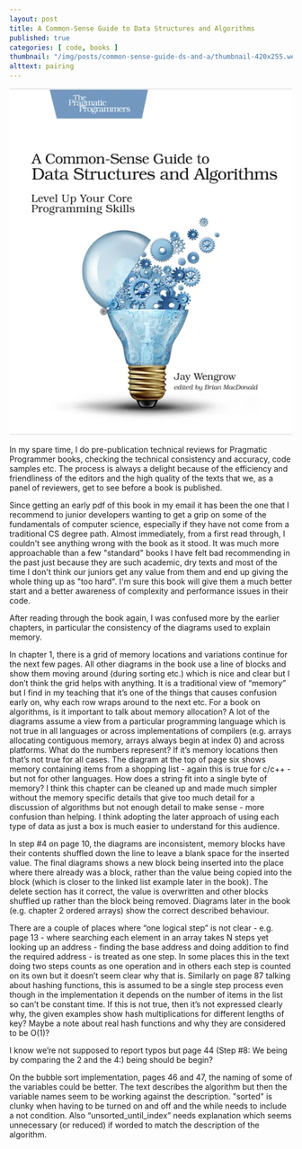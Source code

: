 ```yaml
---
layout: post
title: A Common-Sense Guide to Data Structures and Algorithms
published: true
categories: [ code, books ]
thumbnail: "/img/posts/common-sense-guide-ds-and-a/thumbnail-420x255.webp"
alttext: pairing
---
```


![cover](/img/posts/common-sense-guide-ds-and-a/cover.webp)

In my spare time, I do pre-publication technical reviews for Pragmatic Programmer books, checking the technical consistency and accuracy, code samples etc. The process is always a delight because of the efficiency and friendliness of the editors and the high quality of the texts that we, as a panel of reviewers, get to see before a book is published. 

Since getting an early pdf of this book in my email it has been the one that I recommend to junior developers wanting to get a grip on some of the fundamentals of computer science, especially if they have not come from a traditional CS degree path. Almost immediately, from a first read through, I couldn't see anything wrong with the book as it stood. It was much more approachable than a few "standard" books I have felt bad recommending in the past just because they are such academic, dry texts and most of the time I don't think our juniors get any value from them and end up giving the whole thing up as "too hard". I'm sure this book will give them a much better start and a better awareness of complexity and performance issues in their code.

After reading through the book again, I was confused more by the earlier chapters, in particular the consistency of the diagrams used to explain memory. 

In chapter 1, there is a grid of memory locations and variations continue for the next few pages. All other diagrams in the book use a line of blocks and show them moving around (during sorting etc.) which is nice and clear but I don’t think the grid helps with anything. It is a traditional view of “memory” but I find in my teaching that it’s one of the things that causes confusion early on, why each row wraps around to the next etc. For a book on algorithms, is it important to talk about memory allocation? A lot of the diagrams assume a view from a particular programming language which is not true in all languages or across implementations of compilers (e.g. arrays allocating contiguous memory, arrays always begin at index 0) and across platforms. What do the numbers represent? If it’s memory locations then that’s not true for all cases. The diagram at the top of page six shows memory containing items from a shopping list - again this is true for c/c++ - but not for other languages. How does a string fit into a single byte of memory? I think this chapter can be cleaned up and made much simpler without the memory specific details that give too much detail for a discussion of algorithms but not enough detail to make sense - more confusion than helping. I think adopting the later approach of using each type of data as just a box is much easier to understand for this audience.

In step #4 on page 10, the diagrams are inconsistent, memory blocks have their contents shuffled down the line to leave a blank space for the inserted value. The final diagrams shows a new block being inserted into the place where there already was a block, rather than the value being copied into the block (which is closer to the linked list example later in the book). The delete section has it correct, the value is overwritten and other blocks shuffled up rather than the block being removed. Diagrams later in the book (e.g. chapter 2 ordered arrays) show the correct described behaviour.

There are a couple of places where “one logical step” is not clear - e.g. page 13 - where searching each element in an array takes N steps yet looking up an address - finding the base address and doing addition to find the required address - is treated as one step. In some places this in the text doing two steps counts as one operation and in others each step is counted on its own but it doesn’t seem clear why that is. Similarly on page 87 talking about hashing functions, this is assumed to be a single step process even though in the implementation it depends on the number of items in the list so can’t be constant time. If this is not true, then it’s not expressed clearly why, the given examples show hash multiplications for different lengths of key? Maybe a note about real hash functions and why they are considered to be O(1)?

I know we’re not supposed to report typos but page 44 (Step #8: We being by comparing the 2 and the 4:) being should be begin?

On the bubble sort implementation, pages 46 and 47, the naming of some of the variables could be better. The text describes the algorithm but then the variable names seem to be working against the description. "sorted" is clunky when having to be turned on and off and the while needs to include a not condition. Also “unsorted_until_index” needs explanation which seems unnecessary (or reduced) if worded to match the description of the algorithm.

